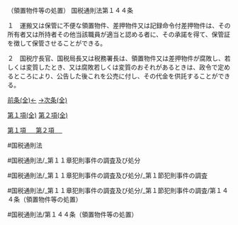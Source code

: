 （領置物件等の処置）
国税通則法第１４４条

１　運搬又は保管に不便な領置物件、差押物件又は記録命令付差押物件は、その所有者又は所持者その他当該職員が適当と認める者に、その承諾を得て、保管証を徴して保管させることができる。

２　国税庁長官、国税局長又は税務署長は、領置物件又は差押物件が腐敗し、若しくは変質したとき、又は腐敗若しくは変質のおそれがあるときは、政令で定めるところにより、公告した後これを公売に付し、その代金を供託することができる。

[前条(全)←](国税通則法＿＿＿＿＿第１４３条_.md)    [→次条(全)](国税通則法＿＿＿＿＿第１４５条_.md)

[第１項(全)](国税通則法＿＿＿＿＿第１４４条第１項_.md)  [第２項(全)](国税通則法＿＿＿＿＿第１４４条第２項_.md)  

[第１項 　 ](国税通則法＿＿＿＿＿第１４４条第１項.md)  [第２項 　 ](国税通則法＿＿＿＿＿第１４４条第２項.md)  

#国税通則法

#国税通則法/_第１１章犯則事件の調査及び処分

#国税通則法/_第１１章犯則事件の調査及び処分/_第１節犯則事件の調査

#国税通則法/_第１１章犯則事件の調査及び処分/_第１節犯則事件の調査/第１４４条（領置物件等の処置）

#国税通則法/第１４４条（領置物件等の処置）

